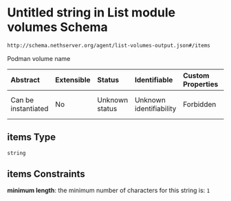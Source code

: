 # Untitled string in List module volumes Schema

```txt
http://schema.nethserver.org/agent/list-volumes-output.json#/items
```

Podman volume name

| Abstract            | Extensible | Status         | Identifiable            | Custom Properties | Additional Properties | Access Restrictions | Defined In                                                                          |
| :------------------ | :--------- | :------------- | :---------------------- | :---------------- | :-------------------- | :------------------ | :---------------------------------------------------------------------------------- |
| Can be instantiated | No         | Unknown status | Unknown identifiability | Forbidden         | Allowed               | none                | [list-volumes-output.json\*](agent/list-volumes-output.json "open original schema") |

## items Type

`string`

## items Constraints

**minimum length**: the minimum number of characters for this string is: `1`
